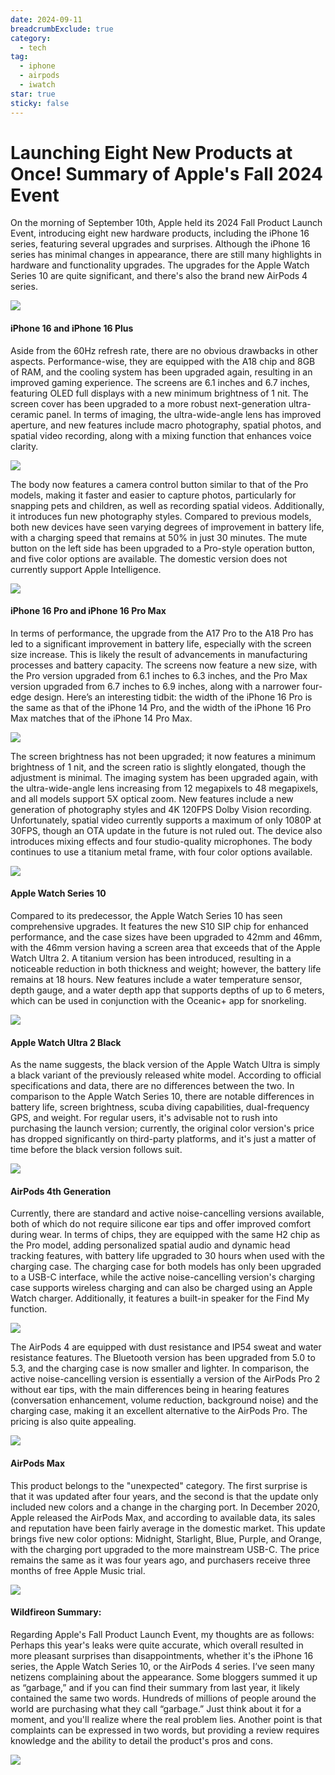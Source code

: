 ```yaml
---
date: 2024-09-11
breadcrumbExclude: true
category:
  - tech
tag:
  - iphone
  - airpods
  - iwatch
star: true
sticky: false
---
```


# Launching Eight New Products at Once! Summary of Apple's Fall 2024 Event

On the morning of September 10th, Apple held its 2024 Fall Product Launch Event, introducing eight new hardware products, including the iPhone 16 series, featuring several upgrades and surprises. Although the iPhone 16 series has minimal changes in appearance, there are still many highlights in hardware and functionality upgrades. The upgrades for the Apple Watch Series 10 are quite significant, and there's also the brand new AirPods 4 series.

![](./image-1.png)

#### iPhone 16 and iPhone 16 Plus

Aside from the 60Hz refresh rate, there are no obvious drawbacks in other aspects. Performance-wise, they are equipped with the A18 chip and 8GB of RAM, and the cooling system has been upgraded again, resulting in an improved gaming experience. The screens are 6.1 inches and 6.7 inches, featuring OLED full displays with a new minimum brightness of 1 nit. The screen cover has been upgraded to a more robust next-generation ultra-ceramic panel. In terms of imaging, the ultra-wide-angle lens has improved aperture, and new features include macro photography, spatial photos, and spatial video recording, along with a mixing function that enhances voice clarity.

![](./image-2.png)

The body now features a camera control button similar to that of the Pro models, making it faster and easier to capture photos, particularly for snapping pets and children, as well as recording spatial videos. Additionally, it introduces fun new photography styles. Compared to previous models, both new devices have seen varying degrees of improvement in battery life, with a charging speed that remains at 50% in just 30 minutes. The mute button on the left side has been upgraded to a Pro-style operation button, and five color options are available. The domestic version does not currently support Apple Intelligence. 

![](./image-3.png)

#### iPhone 16 Pro and iPhone 16 Pro Max

In terms of performance, the upgrade from the A17 Pro to the A18 Pro has led to a significant improvement in battery life, especially with the screen size increase. This is likely the result of advancements in manufacturing processes and battery capacity. The screens now feature a new size, with the Pro version upgraded from 6.1 inches to 6.3 inches, and the Pro Max version upgraded from 6.7 inches to 6.9 inches, along with a narrower four-edge design. Here’s an interesting tidbit: the width of the iPhone 16 Pro is the same as that of the iPhone 14 Pro, and the width of the iPhone 16 Pro Max matches that of the iPhone 14 Pro Max.

![](./image-4.png)

The screen brightness has not been upgraded; it now features a minimum brightness of 1 nit, and the screen ratio is slightly elongated, though the adjustment is minimal. The imaging system has been upgraded again, with the ultra-wide-angle lens increasing from 12 megapixels to 48 megapixels, and all models support 5X optical zoom. New features include a new generation of photography styles and 4K 120FPS Dolby Vision recording. Unfortunately, spatial video currently supports a maximum of only 1080P at 30FPS, though an OTA update in the future is not ruled out. The device also introduces mixing effects and four studio-quality microphones. The body continues to use a titanium metal frame, with four color options available.

![](./image-5.png)

#### Apple Watch Series 10

Compared to its predecessor, the Apple Watch Series 10 has seen comprehensive upgrades. It features the new S10 SIP chip for enhanced performance, and the case sizes have been upgraded to 42mm and 46mm, with the 46mm version having a screen area that exceeds that of the Apple Watch Ultra 2. A titanium version has been introduced, resulting in a noticeable reduction in both thickness and weight; however, the battery life remains at 18 hours. New features include a water temperature sensor, depth gauge, and a water depth app that supports depths of up to 6 meters, which can be used in conjunction with the Oceanic+ app for snorkeling.

![](./image-6.png)

#### Apple Watch Ultra 2 Black

As the name suggests, the black version of the Apple Watch Ultra is simply a black variant of the previously released white model. According to official specifications and data, there are no differences between the two. In comparison to the Apple Watch Series 10, there are notable differences in battery life, screen brightness, scuba diving capabilities, dual-frequency GPS, and weight. For regular users, it's advisable not to rush into purchasing the launch version; currently, the original color version's price has dropped significantly on third-party platforms, and it's just a matter of time before the black version follows suit.

![](./image-8.png)

#### AirPods 4th Generation

Currently, there are standard and active noise-cancelling versions available, both of which do not require silicone ear tips and offer improved comfort during wear. In terms of chips, they are equipped with the same H2 chip as the Pro model, adding personalized spatial audio and dynamic head tracking features, with battery life upgraded to 30 hours when used with the charging case. The charging case for both models has only been upgraded to a USB-C interface, while the active noise-cancelling version's charging case supports wireless charging and can also be charged using an Apple Watch charger. Additionally, it features a built-in speaker for the Find My function.

![](./image-9.png)

The AirPods 4 are equipped with dust resistance and IP54 sweat and water resistance features. The Bluetooth version has been upgraded from 5.0 to 5.3, and the charging case is now smaller and lighter. In comparison, the active noise-cancelling version is essentially a version of the AirPods Pro 2 without ear tips, with the main differences being in hearing features (conversation enhancement, volume reduction, background noise) and the charging case, making it an excellent alternative to the AirPods Pro. The pricing is also quite appealing.

![](./image-10.png)

#### AirPods Max

This product belongs to the "unexpected" category. The first surprise is that it was updated after four years, and the second is that the update only included new colors and a change in the charging port. In December 2020, Apple released the AirPods Max, and according to available data, its sales and reputation have been fairly average in the domestic market. This update brings five new color options: Midnight, Starlight, Blue, Purple, and Orange, with the charging port upgraded to the more mainstream USB-C. The price remains the same as it was four years ago, and purchasers receive three months of free Apple Music trial.

![](./image-11.png)

#### Wildfireon Summary:

Regarding Apple's Fall Product Launch Event, my thoughts are as follows: Perhaps this year's leaks were quite accurate, which overall resulted in more pleasant surprises than disappointments, whether it's the iPhone 16 series, the Apple Watch Series 10, or the AirPods 4 series. I’ve seen many netizens complaining about the appearance. Some bloggers summed it up as “garbage,” and if you can find their summary from last year, it likely contained the same two words. Hundreds of millions of people around the world are purchasing what they call “garbage.” Just think about it for a moment, and you'll realize where the real problem lies. Another point is that complaints can be expressed in two words, but providing a review requires knowledge and the ability to detail the product's pros and cons.

![](./image-12.png)

